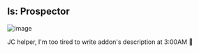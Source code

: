 ## ls: Prospector

![image](http://i.imgur.com/giuLPgB.png)

JC helper, I'm too tired to write addon's description at 3:00AM :shit:
